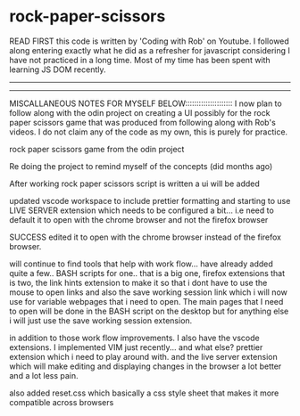 # rock-paper-scissors
READ FIRST
this code is written by 'Coding with Rob' on Youtube.  I followed along entering exactly what he did as a refresher for javascript considering I have not practiced in a long time.  Most of my time has been spent with learning JS DOM recently.  

*****************************************
*****************************************

MISCALLANEOUS NOTES FOR MYSELF BELOW:::::::::::::::::::::
I now plan to follow along with the odin project on creating a UI possibly for the rock paper scissors game that was produced from following along with Rob's videos.  I do not claim any of the code as my own, this is purely for practice.  



rock paper scissors game from the odin project

Re doing the project to remind myself of the concepts (did months ago)

After working rock paper scissors script is written a ui will be added

updated vscode workspace to include prettier formatting and starting to use 
LIVE SERVER extension which needs to be configured a bit... i.e need to default it to open with the chrome browser and not the firefox browser

SUCCESS edited it to open with the chrome browser instead of the firefox browser.  

will continue to find tools that help with work flow... have already added quite a few.. BASH scripts for one.. that is a big one, firefox extensions that is two, the link hints extension to make it so that i dont have to use the mouse to open links and also the save working session link which i will now use for variable webpages that i need to open.  The main pages that I need to open will be done in the BASH script on the desktop but for anything else i will just use the save working session extension.  

in addition to those work flow improvements.  I also have the vscode extensions.  I implemented VIM just recently... and what else? prettier extension which i need to play around with.  and the live server extension which will make editing and displaying changes in the browser a lot better and a lot less pain.  

also added reset.css which basically a css style sheet that makes it more compatible across browsers

